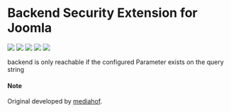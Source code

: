 # Backend Security Extension for Joomla

![](https://img.shields.io/static/v1?label=Joomla&message=3.X&style=flat&logo=joomla&logoColor=orange&color=blue)
![](https://img.shields.io/github/release/z-index-net/joomla-plugin-system-backend-security.svg)
![](https://img.shields.io/github/downloads/z-index-net/joomla-plugin-system-backend-security/total.svg)
![](https://img.shields.io/badge/Maintained%3F-no-red.svg)
![](https://img.shields.io/github/license/z-index-net/joomla-plugin-system-backend-security.svg)

backend is only reachable if the configured Parameter exists on the query string

#### Note
Original developed by [mediahof](https://bitbucket.org/mediahof/joomla-plugin-system-backend-security).
